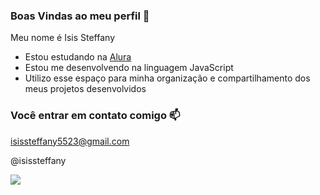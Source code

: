 ### Boas Vindas ao meu perfil 💚

Meu nome é Isis Steffany

- Estou estudando na [Alura](https://www.alura.com.br)
- Estou me desenvolvendo na linguagem JavaScript
- Utilizo esse espaço para minha organização e compartilhamento dos meus projetos desenvolvidos

### Você entrar em contato comigo 📫

isissteffany5523@gmail.com

@isissteffany

![](https://media1.tenor.com/m/Dm4Ahmoh3nwAAAAd/cat-awful.gif)
